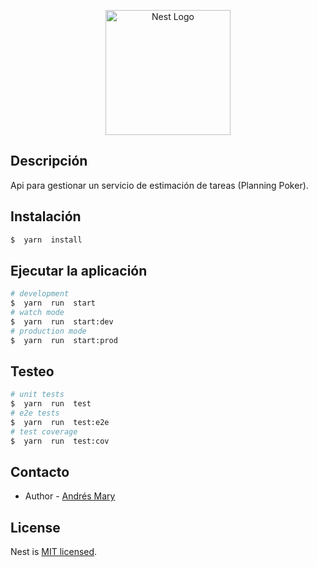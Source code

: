 <p  align="center">
  <a  href="http://nestjs.com/"  target="blank"><img  src="https://nestjs.com/img/logo-small.svg"  width="200"  alt="Nest Logo"  /></a>
</p>

[circleci-image]: https://img.shields.io/circleci/build/github/nestjs/nest/master?token=abc123def456

[circleci-url]: https://circleci.com/gh/nestjs/nest

## Descripción
Api para gestionar un servicio de estimación de tareas (Planning Poker).

## Instalación
```bash
$  yarn  install
```

## Ejecutar la aplicación
```bash
# development
$  yarn  run  start
# watch mode
$  yarn  run  start:dev
# production mode
$  yarn  run  start:prod
```

## Testeo
```bash
# unit tests
$  yarn  run  test
# e2e tests
$  yarn  run  test:e2e
# test coverage
$  yarn  run  test:cov
```

## Contacto
- Author - [Andrés Mary](mailto:andresmary@gmail.com)

## License
Nest is [MIT licensed](LICENSE).